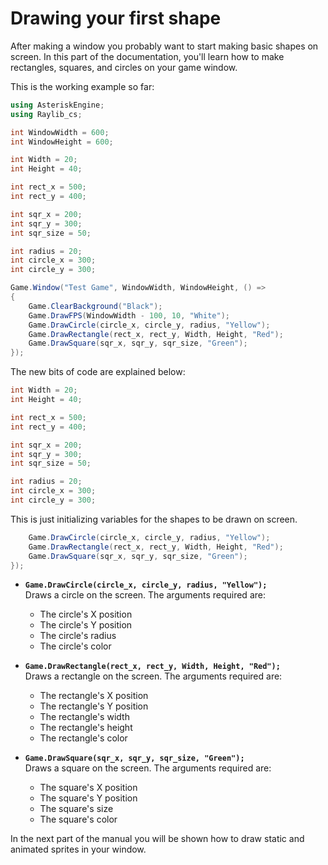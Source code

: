 # Drawing your first shape

After making a window you probably want to start making basic shapes on screen. In this part of the documentation, you'll learn how to make rectangles, squares, and circles on your game window.

This is the working example so far:

```C#
using AsteriskEngine;
using Raylib_cs;

int WindowWidth = 600;
int WindowHeight = 600;

int Width = 20;
int Height = 40;

int rect_x = 500;
int rect_y = 400;

int sqr_x = 200;
int sqr_y = 300;
int sqr_size = 50;

int radius = 20;
int circle_x = 300;
int circle_y = 300;

Game.Window("Test Game", WindowWidth, WindowHeight, () =>
{
    Game.ClearBackground("Black");
    Game.DrawFPS(WindowWidth - 100, 10, "White");
    Game.DrawCircle(circle_x, circle_y, radius, "Yellow");
    Game.DrawRectangle(rect_x, rect_y, Width, Height, "Red");
    Game.DrawSquare(sqr_x, sqr_y, sqr_size, "Green");
});
```

The new bits of code are explained below:

```C#
int Width = 20;
int Height = 40;

int rect_x = 500;
int rect_y = 400;

int sqr_x = 200;
int sqr_y = 300;
int sqr_size = 50;

int radius = 20;
int circle_x = 300;
int circle_y = 300;
```

This is just initializing variables for the shapes to be drawn on screen.

```C#
    Game.DrawCircle(circle_x, circle_y, radius, "Yellow");
    Game.DrawRectangle(rect_x, rect_y, Width, Height, "Red");
    Game.DrawSquare(sqr_x, sqr_y, sqr_size, "Green");
});
```

- **`Game.DrawCircle(circle_x, circle_y, radius, "Yellow");`**  
  Draws a circle on the screen. The arguments required are:
    - The circle's X position
    - The circle's Y position
    - The circle's radius
    - The circle's color

- **`Game.DrawRectangle(rect_x, rect_y, Width, Height, "Red");`**  
  Draws a rectangle on the screen. The arguments required are:
    - The rectangle's X position
    - The rectangle's Y position
    - The rectangle's width
    - The rectangle's height
    - The rectangle's color

- **`Game.DrawSquare(sqr_x, sqr_y, sqr_size, "Green");`**  
  Draws a square on the screen. The arguments required are:
    - The square's X position
    - The square's Y position
    - The square's size
    - The square's color

In the next part of the manual you will be shown how to draw static and animated sprites in your window.